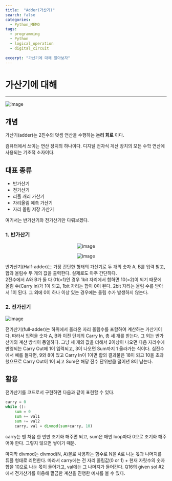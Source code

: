```yaml
---
title:  "Adder(가산기)"
search: false
categories: 
  - Python_MEMO
tags:
  - programming
  - Python
  - logical_operation
  - digital_circuit
  
excerpt: "가산기에 대해 알아보자"
---
```


# 가산기에 대해
___ 

![image](https://user-images.githubusercontent.com/68508521/145591784-7b2a39f7-f685-4197-829e-cc0e1a975a3d.png)

## 개념
가산기(adder)는 2진수의 덧셈 연산을 수행하는 __논리 회로__ 이다.  

컴퓨터에서 쓰이는 연산 장치의 하나이다. 디지털 전자식 계산 장치의 모든 수학 연산에 사용되는 기초적 소자이다.

## 대표 종류
- 반가산기  
- 전가산기  
- 리플 캐리 가산기  
- 자리올림 예측 가산기  
- 자리 올림 저장 가산기  

여기서는 반가산기와 전가산기만 다뤄보겠다.

### 1. 반가산기
<center>

![image](https://user-images.githubusercontent.com/68508521/146559653-381c397c-0d07-4572-a12c-a593006d2cfd.png)  

![image](https://user-images.githubusercontent.com/68508521/146559898-86b6a60d-91e4-4546-9c0e-d9d01c37f8cb.png)

</center> 

반가산기(Half-adder)는 가장 간단한 형태의 가산기로 두 개의 숫자 A, B를 입력 받고, 합과 올림수 두 개의 값을 출력한다. 실제로도 아주 간단하다.  
2진수에서 A와 B가 둘 다 01(=1)인 경우 1bit 자리에서 합하면 10(=2)이 되기 때문에 올림 수(Carry in)가 1이 되고, 1bit 자리는 합이 0이 된다. 2bit 자리는 올림 수를 받아서 1이 된다. 그 외에 0이 하나 이상 있는 경우에는 올림 수가 발생하지 않는다.

### 2. 전가산기

![image](https://user-images.githubusercontent.com/68508521/146561123-970f0ea5-09ac-4bbb-8a55-3cd876022131.png)  

전가산기(full-adder)는 하위에서 올라온 자리 올림수를 포함하여 계산하는 가산기이다. 따라서 입력을 숫자 A, B와 이전 단계의 Carry In, 총 세 개를 받는다. 그 외는 반가산기외 계산 방식이 동일하다. 그냥 세 개의 값을 더해서 2이상이 나오면 다음 자리수에 반영되는 Carry Out에 1이 입력되고, 3이 나오면 Sum까지 1 올라가는 식이다. 십진수에서 예를 들자면, 9와 8이 있고 Carry In이 1이면 합의 결과물은 18이 되고 10을 초과했으므로 Carry Out이 1이 되고 Sum은 해당 진수 단위만큼 덜어낸 8이 남는다.

## 활용

전가산기를 코드로서 구현하면 다음과 같이 표현할 수 있다.
```py
carry = 0
while ():
    sum = 0
    sum += val1
    sum += val2
    carry, val = divmod(sum+carry, 10)
```
carry는 맨 처음 한 번만 초기화 해주면 되고, sum은 매번 loop마다 0으로 초기화 해주어야 한다. 그렇지 않으면 쌓이기 때문.  

마지막 divmod는 divmod(N, A)꼴로 사용하는 함수로 N을 A로 나눈 몫과 나머지를 튜플 형태로 리턴한다. 따라서 carry에는 전 자리 올림값(0 or 1) + 현재 자릿수의 숫자 합을 10으로 나눈 몫이 들어가고, val에는 그 나머지가 들어간다. Q16의 given sol #2에서 전가산기를 이용해 깔끔한 계산을 진행한 예시를 볼 수 있다. 